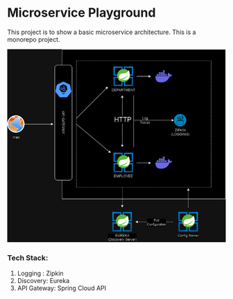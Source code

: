 # Microservice Playground

This project is to show a basic microservice architecture. This is a monorepo project.

![System Architecture](system-architecture.png)

### Tech Stack:
1. Logging : Zipkin
2. Discovery: Eureka
3. API Gateway: Spring Cloud API
